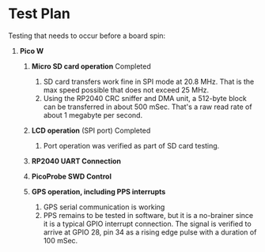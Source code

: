 # Test Plan

Testing that needs to occur before a board spin:




1. __Pico W__
    
    1. __Micro SD card operation__ Completed

        1. SD card transfers work fine in SPI mode at 20.8 MHz. That is the max speed possible that does not exceed 25 MHz.
        1. Using the RP2040 CRC sniffer and DMA unit, a 512-byte block can be transferred in about 500 mSec. That's a raw read rate of about 1 megabyte per second.
    
    1. __LCD operation__ (SPI port) Completed
            
        1. Port operation was verified as part of SD card testing.

    1. __RP2040 UART Connection__

    1. __PicoProbe SWD Control__

    1. __GPS operation, including PPS interrupts__ 
    
        1. GPS serial communication is working
        1. PPS remains to be tested in software, but it is a no-brainer since it is a typical GPIO interrupt connection. The signal is verified to arrive at GPIO 28, pin 34 as a rising edge pulse with a duration of 100 mSec.

